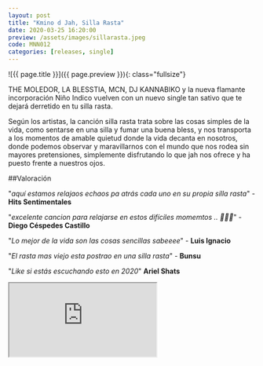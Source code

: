 ```yaml
---
layout: post
title: "Kmino d Jah, Silla Rasta"
date: 2020-03-25 16:20:00
preview: /assets/images/sillarasta.jpeg
code: MNN012
categories: [releases, single]
---
```


![{{ page.title }}]({{ page.preview }}){: class="fullsize"}

THE MOLEDOR, LA BLESSTIA, MCN, DJ KANNABIKO y la nueva flamante incorporación Niño Indico vuelven con un nuevo single tan sativo que te dejará derretido en tu silla rasta.

Según los artistas, la canción silla rasta trata sobre las cosas simples de la vida, como sentarse en una silla y fumar una buena bless, y nos transporta a los momentos de amable quietud donde la vida decanta en nosotros, donde podemos observar y maravillarnos con el mundo que nos rodea sin mayores pretensiones, simplemente disfrutando lo que jah nos ofrece y ha puesto frente a nuestros ojos.

##Valoración

"*aquí estamos relajaos echaos pa atrás cada uno en su propia silla rasta*" - **Hits Sentimentales**

"*excelente cancion para relajarse en estos difíciles momemtos .. 📕📗📒*" - **Diego Céspedes Castillo**

"*Lo mejor de la vida son las cosas sencillas sabeeee*" - **Luis Ignacio**

"*El rasta mas viejo esta postrao en una silla rasta*" - **Bunsu**

"*Like si estás escuchando esto en 2020*" **Ariel Shats**


<div class="youtube-wrapper">
  <iframe src="https://www.youtube.com/embed/UjTtBTTy3-4" allowfullscreen></iframe>
</div>
